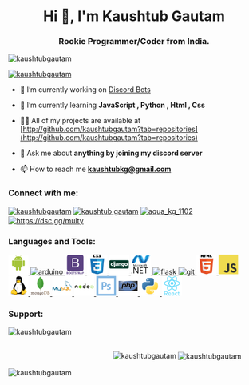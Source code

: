 <h1 align="center">Hi 👋, I'm Kaushtub Gautam</h1>
<h3 align="center">Rookie Programmer/Coder from India.</h3>

<p align="left"> <img src="https://komarev.com/ghpvc/?username=kaushtubgautam&label=Profile%20views&color=0e75b6&style=flat" alt="kaushtubgautam" /> </p>

<p align="left"> <a href="https://github.com/ryo-ma/github-profile-trophy"><img src="https://github-profile-trophy.vercel.app/?username=kaushtubgautam" alt="kaushtubgautam" /></a> </p>

- 🔭 I’m currently working on [Discord Bots](https://dsc.gg/multy)

- 🌱 I’m currently learning **JavaScript , Python , Html , Css**

- 👨‍💻 All of my projects are available at [http://github.com/kaushtubgautam?tab=repositories](http://github.com/kaushtubgautam?tab=repositories)

- 💬 Ask me about **anything by joining my discord server**

- 📫 How to reach me **kaushtubkg@gmail.com**

<h3 align="left">Connect with me:</h3>
<p align="left">
<a href="https://dev.to/kaushtubgautam" target="blank"><img align="center" src="https://cdn.jsdelivr.net/npm/simple-icons@3.0.1/icons/dev-dot-to.svg" alt="kaushtubgautam" height="30" width="40" /></a>
<a href="https://linkedin.com/in/kaushtub gautam" target="blank"><img align="center" src="https://raw.githubusercontent.com/rahuldkjain/github-profile-readme-generator/master/src/images/icons/Social/linked-in-alt.svg" alt="kaushtub gautam" height="30" width="40" /></a>
<a href="https://instagram.com/aqua_kg_1102" target="blank"><img align="center" src="https://raw.githubusercontent.com/rahuldkjain/github-profile-readme-generator/master/src/images/icons/Social/instagram.svg" alt="aqua_kg_1102" height="30" width="40" /></a>
<a href="https://discord.gg/https://dsc.gg/multy" target="blank"><img align="center" src="https://raw.githubusercontent.com/rahuldkjain/github-profile-readme-generator/master/src/images/icons/Social/discord.svg" alt="https://dsc.gg/multy" height="30" width="40" /></a>
</p>

<h3 align="left">Languages and Tools:</h3>
<p align="left"> <a href="https://developer.android.com" target="_blank"> <img src="https://raw.githubusercontent.com/devicons/devicon/master/icons/android/android-original-wordmark.svg" alt="android" width="40" height="40"/> </a> <a href="https://www.arduino.cc/" target="_blank"> <img src="https://cdn.worldvectorlogo.com/logos/arduino-1.svg" alt="arduino" width="40" height="40"/> </a> <a href="https://getbootstrap.com" target="_blank"> <img src="https://raw.githubusercontent.com/devicons/devicon/master/icons/bootstrap/bootstrap-plain-wordmark.svg" alt="bootstrap" width="40" height="40"/> </a> <a href="https://www.w3schools.com/css/" target="_blank"> <img src="https://raw.githubusercontent.com/devicons/devicon/master/icons/css3/css3-original-wordmark.svg" alt="css3" width="40" height="40"/> </a> <a href="https://www.djangoproject.com/" target="_blank"> <img src="https://raw.githubusercontent.com/devicons/devicon/master/icons/django/django-original.svg" alt="django" width="40" height="40"/> </a> <a href="https://dotnet.microsoft.com/" target="_blank"> <img src="https://raw.githubusercontent.com/devicons/devicon/master/icons/dot-net/dot-net-original-wordmark.svg" alt="dotnet" width="40" height="40"/> </a> <a href="https://flask.palletsprojects.com/" target="_blank"> <img src="https://www.vectorlogo.zone/logos/pocoo_flask/pocoo_flask-icon.svg" alt="flask" width="40" height="40"/> </a> <a href="https://git-scm.com/" target="_blank"> <img src="https://www.vectorlogo.zone/logos/git-scm/git-scm-icon.svg" alt="git" width="40" height="40"/> </a> <a href="https://www.w3.org/html/" target="_blank"> <img src="https://raw.githubusercontent.com/devicons/devicon/master/icons/html5/html5-original-wordmark.svg" alt="html5" width="40" height="40"/> </a> <a href="https://developer.mozilla.org/en-US/docs/Web/JavaScript" target="_blank"> <img src="https://raw.githubusercontent.com/devicons/devicon/master/icons/javascript/javascript-original.svg" alt="javascript" width="40" height="40"/> </a> <a href="https://www.linux.org/" target="_blank"> <img src="https://raw.githubusercontent.com/devicons/devicon/master/icons/linux/linux-original.svg" alt="linux" width="40" height="40"/> </a> <a href="https://www.mongodb.com/" target="_blank"> <img src="https://raw.githubusercontent.com/devicons/devicon/master/icons/mongodb/mongodb-original-wordmark.svg" alt="mongodb" width="40" height="40"/> </a> <a href="https://www.mysql.com/" target="_blank"> <img src="https://raw.githubusercontent.com/devicons/devicon/master/icons/mysql/mysql-original-wordmark.svg" alt="mysql" width="40" height="40"/> </a> <a href="https://nodejs.org" target="_blank"> <img src="https://raw.githubusercontent.com/devicons/devicon/master/icons/nodejs/nodejs-original-wordmark.svg" alt="nodejs" width="40" height="40"/> </a> <a href="https://www.photoshop.com/en" target="_blank"> <img src="https://raw.githubusercontent.com/devicons/devicon/master/icons/photoshop/photoshop-line.svg" alt="photoshop" width="40" height="40"/> </a> <a href="https://www.php.net" target="_blank"> <img src="https://raw.githubusercontent.com/devicons/devicon/master/icons/php/php-original.svg" alt="php" width="40" height="40"/> </a> <a href="https://www.python.org" target="_blank"> <img src="https://raw.githubusercontent.com/devicons/devicon/master/icons/python/python-original.svg" alt="python" width="40" height="40"/> </a> <a href="https://reactjs.org/" target="_blank"> <img src="https://raw.githubusercontent.com/devicons/devicon/master/icons/react/react-original-wordmark.svg" alt="react" width="40" height="40"/> </a> </p>

<h3 align="left">Support:</h3>
<p><a href="https://www.buymeacoffee.com/kaushtubgautam"> <img align="left" src="https://cdn.buymeacoffee.com/buttons/v2/default-yellow.png" height="50" width="210" alt="kaushtubgautam" /></a></p><br><br>

<p><img align="left" src="https://github-readme-stats.vercel.app/api/top-langs?username=kaushtubgautam&show_icons=true&locale=en&layout=compact" alt="kaushtubgautam" /></p>

<p>&nbsp;<img align="center" src="https://github-readme-stats.vercel.app/api?username=kaushtubgautam&show_icons=true&locale=en" alt="kaushtubgautam" /></p>

<p><img align="center" src="https://github-readme-streak-stats.herokuapp.com/?user=kaushtubgautam&" alt="kaushtubgautam" /></p>
